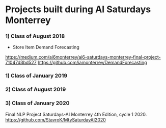# Projects built during AI Saturdays Monterrey

### 1) Class of August 2018

- Store Item Demand Forecasting 

https://medium.com/ai6monterrey/ai6-saturdays-monterrey-final-project-71047d3bd527
https://github.com/iamonterrey/DemandForecasting

### 1) Class of January 2019

### 2) Class of August 2019


### 3) Class of January 2020

Final NLP Project Saturdays-AI Monterrey 4th Edition, cycle 1 2020.
https://github.com/StavroK/MtySaturdayAI2020
